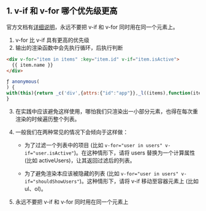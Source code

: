 ## 1. v-if 和 v-for 哪个优先级更高

官方文档有[详细说明](https://cn.vuejs.org/v2/style-guide/#%E9%81%BF%E5%85%8D-v-if-%E5%92%8C-v-for-%E7%94%A8%E5%9C%A8%E4%B8%80%E8%B5%B7%E5%BF%85%E8%A6%81)，永远不要把 v-if 和 v-for 同时用在同一个元素上。

1. v-for 比 v-if 具有更高的优先级
2. 输出的渲染函数中会先执行循环，后执行判断

```html
<div v-for="item in items" :key="item.id" v-if="item.isActive">
  {{ item.name }}
</div>
```

```js
ƒ anonymous(
) {
with(this){return _c('div',{attrs:{"id":"app"}},_l((items),function(item){return (item.isActive)?_c('div',{key:item.id},[_v("\n      "+_s(item.name)+"\n    ")]):_e()}),0)}
}
```

3. 在实践中应该避免这样使用，哪怕我们只渲染出一小部分元素，也得在每次重渲染的时候遍历整个列表。
4. 一般我们在两种常见的情况下会倾向于这样做：

   - 为了过滤一个列表中的项目 (比如 `v-for="user in users" v-if="user.isActive"`)。在这种情形下，请将 users 替换为一个计算属性 (比如 activeUsers)，让其返回过滤后的列表。

   - 为了避免渲染本应该被隐藏的列表 (比如 `v-for="user in users" v-if="shouldShowUsers"`)。这种情形下，请将 v-if 移动至容器元素上 (比如 ul、ol)。

5. 永远不要把 v-if 和 v-for 同时用在同一个元素上
